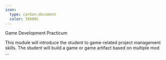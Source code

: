 ```yaml
---
icon:
  type: carbon:document
  color: 78909C
---
```

Game Development Practicum

This module will introduce the student to game-related project management skills. The student will build a game or game artifact based on multiple mod ... 
